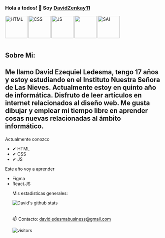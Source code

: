 

### Hola a todos! 👋 Soy [DavidZenkay11](https://davidzenkay11.github.io)

<a href="#">
  <img align="left" alt="HTML" width="72px" src="http://www.w3.org/html/logo/downloads/HTML5_Logo_256.png" />
</a>
<a href="#">
  <img align="left" alt="CSS" width="72px" src="https://upload.wikimedia.org/wikipedia/commons/3/3d/CSS.3.svg" />
</a>
<a href="#">
  <img align="left" alt="JS" width="72px" src="https://cdn.iconscout.com/icon/free/png-256/javascript-2038874-1720087.png"/>
</a>
<img align="left" width="72px" src="https://petermekhaeil.gallerycdn.vsassets.io/extensions/petermekhaeil/vscode-tailwindcss-explorer/0.4.0/1606213744749/Microsoft.VisualStudio.Services.Icons.Default"/>
<a href="#">
  <img align="left" alt="SAI" width="72px" src="https://www.freeiconspng.com/thumbs/paint-tool-sai-icon/squared-icon-for-paint-tool-sai-icon-11.png"/>
</a>
<br />
<br />
<br />
<div>
 <br />
  <br />
 <h2>
  Sobre Mi:
 <h2/>
 <p>

Me llamo David Ezequiel Ledesma, tengo 17 años y estoy estudiando en el Instituto Nuestra Señora de Las Nieves. Actualmente estoy en quinto año de informática. Disfruto de leer artículos en internet relacionados al diseño web. Me gusta dibujar y emplear mi tiempo libre en aprender cosas nuevas relacionadas al ámbito informático. 


</h4>
<p> Actualmente conozco <p/>
<ul>
  <li> ✔ HTML
  <li> ✔ CSS 
  <li> ✔ JS 
</div>
<p> Este año voy a aprender <p/>
<ul> 
  <li> Figma
  <li> React.JS
<div><p>Mis estadisticas generales: </p></div>

![David's github stats](https://github-readme-stats.vercel.app/api?username=DavidZenkay11&show_icons=true&theme=synthwave)
<br />
<br />
<br />
📫 Contacto: davidledesmabusiness@gmail.com

![visitors](https://visitor-badge.laobi.icu/badge?page_id=DavidZenkay11.DavidZenkay11)


<!--
**DavidZenkay11/DavidZenkay11** is a ✨ _special_ ✨ repository because its `README.md` (this file) appears on your GitHub profile.

Here are some ideas to get you started:

- 🔭 I’m currently working on ...
- 🌱 I’m currently learning ...
- 👯 I’m looking to collaborate on ...
- 🤔 I’m looking for help with ...
- 💬 Ask me about ...
- 📫 How to reach me: ...
- 😄 Pronouns: ...
- ⚡ Fun fact: ...
-->
